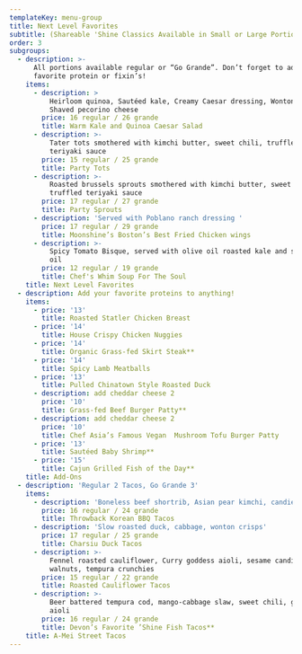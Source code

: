 ```yaml
---
templateKey: menu-group
title: Next Level Favorites
subtitle: (Shareable 'Shine Classics Available in Small or Large Portions)
order: 3
subgroups:
  - description: >-
      All portions available regular or “Go Grande”. Don’t forget to add your
      favorite protein or fixin’s!
    items:
      - description: >
          Heirloom quinoa, Sautéed kale, Creamy Caesar dressing, Wonton crisps,
          Shaved pecorino cheese
        price: 16 regular / 26 grande
        title: Warm Kale and Quinoa Caesar Salad
      - description: >-
          Tater tots smothered with kimchi butter, sweet chili, truffled
          teriyaki sauce
        price: 15 regular / 25 grande
        title: Party Tots
      - description: >-
          Roasted brussels sprouts smothered with kimchi butter, sweet chili,
          truffled teriyaki sauce
        price: 17 regular / 27 grande
        title: Party Sprouts
      - description: 'Served with Poblano ranch dressing '
        price: 17 regular / 29 grande
        title: Moonshine’s Boston’s Best Fried Chicken wings
      - description: >-
          Spicy Tomato Bisque, served with olive oil roasted kale and scallion
          oil
        price: 12 regular / 19 grande
        title: Chef's Whim Soup For The Soul
    title: Next Level Favorites
  - description: Add your favorite proteins to anything!
    items:
      - price: '13'
        title: Roasted Statler Chicken Breast
      - price: '14'
        title: House Crispy Chicken Nuggies
      - price: '14'
        title: Organic Grass-fed Skirt Steak**
      - price: '14'
        title: Spicy Lamb Meatballs
      - price: '13'
        title: Pulled Chinatown Style Roasted Duck
      - description: add cheddar cheese 2
        price: '10'
        title: Grass-fed Beef Burger Patty**
      - description: add cheddar cheese 2
        price: '10'
        title: Chef Asia’s Famous Vegan  Mushroom Tofu Burger Patty
      - price: '13'
        title: Sautéed Baby Shrimp**
      - price: '15'
        title: Cajun Grilled Fish of the Day**
    title: Add-Ons
  - description: 'Regular 2 Tacos, Go Grande 3'
    items:
      - description: 'Boneless beef shortrib, Asian pear kimchi, candied ginger aioli'
        price: 16 regular / 24 grande
        title: Throwback Korean BBQ Tacos
      - description: 'Slow roasted duck, cabbage, wonton crisps'
        price: 17 regular / 25 grande
        title: Charsiu Duck Tacos
      - description: >-
          Fennel roasted cauliflower, Curry goddess aioli, sesame candied
          walnuts, tempura crunchies
        price: 15 regular / 22 grande
        title: Roasted Cauliflower Tacos
      - description: >-
          Beer battered tempura cod, mango-cabbage slaw, sweet chili, ginger
          aioli
        price: 16 regular / 24 grande
        title: Devon’s Favorite ’Shine Fish Tacos**
    title: A-Mei Street Tacos
---
```


